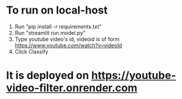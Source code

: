 # To run on local-host
1. Run "pip install -r requirements.txt"
2. Run "streamlit run model.py"
3. Type youtube video's id, videoid is of form https://www.youtube.com/watch?v=videoId
4. Click Classify

# It is deployed on https://youtube-video-filter.onrender.com